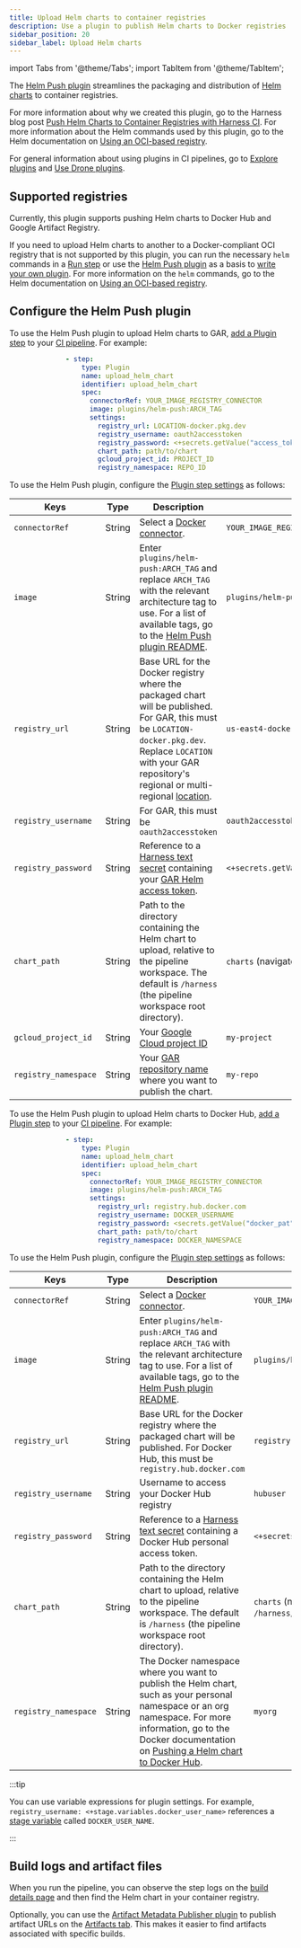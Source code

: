 ```yaml
---
title: Upload Helm charts to container registries
description: Use a plugin to publish Helm charts to Docker registries
sidebar_position: 20
sidebar_label: Upload Helm charts
---
```


import Tabs from '@theme/Tabs';
import TabItem from '@theme/TabItem';

The [Helm Push plugin](https://github.com/harness-community/drone-push-helm-chart-docker-registry) streamlines the packaging and distribution of [Helm charts](https://helm.sh/docs/topics/charts/) to container registries.

For more information about why we created this plugin, go to the Harness blog post [Push Helm Charts to Container Registries with Harness CI](https://www.harness.io/blog/helm-container-registries-harness-ci). For more information about the Helm commands used by this plugin, go to the Helm documentation on [Using an OCI-based registry](https://helm.sh/docs/topics/registries/#using-an-oci-based-registry).

For general information about using plugins in CI pipelines, go to [Explore plugins](../../use-drone-plugins/explore-ci-plugins.md) and [Use Drone plugins](../../use-drone-plugins/run-a-drone-plugin-in-ci.md).

## Supported registries

Currently, this plugin supports pushing Helm charts to Docker Hub and Google Artifact Registry.

If you need to upload Helm charts to another to a Docker-compliant OCI registry that is not supported by this plugin, you can run the necessary `helm` commands in a [Run step](/docs/continuous-integration/use-ci/run-step-settings) or use the [Helm Push plugin](https://github.com/harness-community/drone-push-helm-chart-docker-registry) as a basis to [write your own plugin](../../use-drone-plugins/custom_plugins.md). For more information on the `helm` commands, go to the Helm documentation on [Using an OCI-based registry](https://helm.sh/docs/topics/registries/#using-an-oci-based-registry).

## Configure the Helm Push plugin

<Tabs>
<TabItem value="gar" label="Upload Helm charts to GAR" default>

To use the Helm Push plugin to upload Helm charts to GAR, [add a Plugin step](../../use-drone-plugins/run-a-drone-plugin-in-ci.md) to your [CI pipeline](../../prep-ci-pipeline-components.md). For example:

```yaml
              - step:
                  type: Plugin
                  name: upload_helm_chart
                  identifier: upload_helm_chart
                  spec:
                    connectorRef: YOUR_IMAGE_REGISTRY_CONNECTOR
                    image: plugins/helm-push:ARCH_TAG
                    settings:
                      registry_url: LOCATION-docker.pkg.dev
                      registry_username: oauth2accesstoken
                      registry_password: <+secrets.getValue("access_token")>
                      chart_path: path/to/chart
                      gcloud_project_id: PROJECT_ID
                      registry_namespace: REPO_ID
```

To use the Helm Push plugin, configure the [Plugin step settings](../../use-drone-plugins/plugin-step-settings-reference.md) as follows:

| Keys | Type | Description | Value example |
| - | - | - | - |
| `connectorRef` | String | Select a [Docker connector](/docs/platform/connectors/cloud-providers/ref-cloud-providers/docker-registry-connector-settings-reference). | `YOUR_IMAGE_REGISTRY_CONNECTOR` |
| `image` | String | Enter `plugins/helm-push:ARCH_TAG` and replace `ARCH_TAG` with the relevant architecture tag to use. For a list of available tags, go to the [Helm Push plugin README](https://github.com/harness-community/drone-helm-chart-container-registry?tab=readme-ov-file#plugin-image). | `plugins/helm-push:linux-amd64` |
| `registry_url` | String | Base URL for the Docker registry where the packaged chart will be published. For GAR, this must be `LOCATION-docker.pkg.dev`. Replace `LOCATION` with your GAR repository's regional or multi-regional [location](https://cloud.google.com/artifact-registry/docs/repositories/repo-locations). | `us-east4-docker.pkg.dev` |
| `registry_username` | String | For GAR, this must be `oauth2accesstoken` | `oauth2accesstoken` |
| `registry_password` | String | Reference to a [Harness text secret](/docs/platform/secrets/add-use-text-secrets) containing your [GAR Helm access token](https://cloud.google.com/artifact-registry/docs/helm/authentication#token). | `<+secrets.getValue("docker_chart_registry_password")>` |
| `chart_path` | String | Path to the directory containing the Helm chart to upload, relative to the pipeline workspace. The default is `/harness` (the pipeline workspace root directory). | `charts` (navigates to `/harness/charts`) |
| `gcloud_project_id` | String | Your [Google Cloud project ID](https://cloud.google.com/artifact-registry/docs/helm/manage-charts#push) | `my-project` |
| `registry_namespace` | String | Your [GAR repository name](https://cloud.google.com/artifact-registry/docs/helm/manage-charts#push) where you want to publish the chart. | `my-repo` |

</TabItem>
<TabItem value="dh" label="Upload Helm charts to Docker Hub">

To use the Helm Push plugin to upload Helm charts to Docker Hub, [add a Plugin step](../../use-drone-plugins/run-a-drone-plugin-in-ci.md) to your [CI pipeline](../../prep-ci-pipeline-components.md). For example:

```yaml
              - step:
                  type: Plugin
                  name: upload_helm_chart
                  identifier: upload_helm_chart
                  spec:
                    connectorRef: YOUR_IMAGE_REGISTRY_CONNECTOR
                    image: plugins/helm-push:ARCH_TAG
                    settings:
                      registry_url: registry.hub.docker.com
                      registry_username: DOCKER_USERNAME
                      registry_password: <secrets.getValue("docker_pat")>
                      chart_path: path/to/chart
                      registry_namespace: DOCKER_NAMESPACE
```
To use the Helm Push plugin, configure the [Plugin step settings](../../use-drone-plugins/plugin-step-settings-reference.md) as follows:

| Keys | Type | Description | Value example |
| - | - | - | - |
| `connectorRef` | String | Select a [Docker connector](/docs/platform/connectors/cloud-providers/ref-cloud-providers/docker-registry-connector-settings-reference). | `YOUR_IMAGE_REGISTRY_CONNECTOR` |
| `image` | String | Enter `plugins/helm-push:ARCH_TAG` and replace `ARCH_TAG` with the relevant architecture tag to use. For a list of available tags, go to the [Helm Push plugin README](https://github.com/harness-community/drone-helm-chart-container-registry?tab=readme-ov-file#plugin-image). | `plugins/helm-push:linux-amd64` |
| `registry_url` | String | Base URL for the Docker registry where the packaged chart will be published. For Docker Hub, this must be `registry.hub.docker.com` | `registry.hub.docker.com` |
| `registry_username` | String | Username to access your Docker Hub registry | `hubuser` |
| `registry_password` | String | Reference to a [Harness text secret](/docs/platform/secrets/add-use-text-secrets) containing a Docker Hub personal access token. | `<+secrets.getValue("docker_pat")>` |
| `chart_path` | String | Path to the directory containing the Helm chart to upload, relative to the pipeline workspace. The default is `/harness` (the pipeline workspace root directory). | `charts` (navigates to `/harness/charts`) |
| `registry_namespace` | String | The Docker namespace where you want to publish the Helm chart, such as your personal namespace or an org namespace. For more information, go to the Docker documentation on [Pushing a Helm chart to Docker Hub](https://docs.docker.com/docker-hub/oci-artifacts/#push-a-helm-chart). | `myorg` |

</TabItem>
</Tabs>

:::tip

You can use variable expressions for plugin settings. For example, `registry_username: <+stage.variables.docker_user_name>` references a [stage variable](/docs/platform/pipelines/add-a-stage#stage-variables) called `DOCKER_USER_NAME`.

:::

## Build logs and artifact files

When you run the pipeline, you can observe the step logs on the [build details page](../../viewing-builds.md) and then find the Helm chart in your container registry.

Optionally, you can use the [Artifact Metadata Publisher plugin](https://github.com/drone-plugins/artifact-metadata-publisher) to publish artifact URLs on the [Artifacts tab](../../viewing-builds.md). This makes it easier to find artifacts associated with specific builds.
